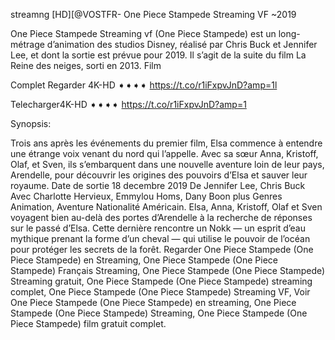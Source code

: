 streamng [HD][@VOSTFR- One Piece Stampede Streaming VF ~2019

One Piece Stampede Streaming vf (One Piece Stampede) est un long-métrage d’animation des studios Disney, réalisé par Chris Buck et Jennifer Lee, et dont la sortie est prévue pour 2019. Il s’agit de la suite du film La Reine des neiges, sorti en 2013. Film 

Complet Regarder 4K-HD ➧➧➧➧ https://t.co/r1iFxpvJnD?amp=1l 

Telecharger4K-HD ➧➧➧➧ https://t.co/r1iFxpvJnD?amp=1

Synopsis:

Trois ans après les événements du premier film, Elsa commence à entendre une étrange voix venant du nord qui l’appelle. Avec sa sœur Anna, Kristoff, Olaf, et Sven, ils s’embarquent dans une nouvelle aventure loin de leur pays, Arendelle, pour découvrir les origines des pouvoirs d’Elsa et sauver leur royaume. Date de sortie 18 decembre 2019 De Jennifer Lee, Chris Buck Avec Charlotte Hervieux, Emmylou Homs, Dany Boon plus Genres Animation, Aventure Nationalité Américain. Elsa, Anna, Kristoff, Olaf et Sven voyagent bien au-delà des portes d’Arendelle à la recherche de réponses sur le passé d’Elsa. Cette dernière rencontre un Nokk — un esprit d’eau mythique prenant la forme d’un cheval — qui utilise le pouvoir de l’océan pour protéger les secrets de la forêt. Regarder One Piece Stampede (One Piece Stampede) en Streaming, One Piece Stampede (One Piece Stampede) Français Streaming, One Piece Stampede (One Piece Stampede) Streaming gratuit, One Piece Stampede (One Piece Stampede) streaming complet, One Piece Stampede (One Piece Stampede) Streaming VF, Voir One Piece Stampede (One Piece Stampede) en streaming, One Piece Stampede (One Piece Stampede) Streaming, One Piece Stampede (One Piece Stampede) film gratuit complet.
